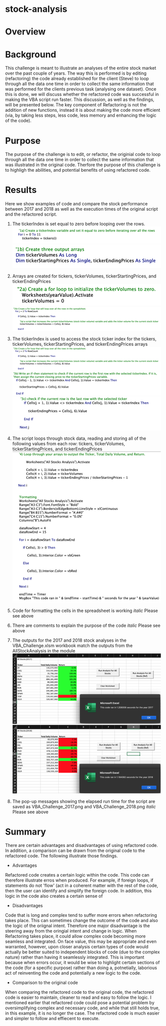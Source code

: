 # stock-analysis

# Overview

# Background
This challenge is meant to illustrate an analyses of the entire stock market over the past couple of years. The way this is performed is by editing (refactoring) the code already established for the client (Steve) to loop through all the data one time in order to collect the same information that was performed for the clients previous task (analysing one dataset). Once this is done, we will discuss whether the refactored code was successful in making the VBA script run faster. This discussion, as well as the findings, will be presented below. The key component of Refactoring is not the addition of new functions, instead it is about making the code more efficient (via, by taking less steps, less code, less memory and enhancing the logic of the code). 

# Purpose
The purpose of the challenge is to edit, or refactor, the originial code to loop through all the data one time in order to collect the same information that was illustrated in the original code. Therfore the purpose of this challenge is to highligh the abilities, and potential benefits of using refactored code.


# Results
Here we show examples of code and compare the stock performance between 2017 and 2018 as well as the execution times of the original script and the refactored script.

1. The tickerIndex is set equal to zero before looping over the rows. 
![](Resources/Step1a.png)
![](Resources/Step1b.png)
2. Arrays are created for tickers, tickerVolumes, tickerStartingPrices, and tickerEndingPrices
![](Resources/Step2a.png)
![](Resources/Step2b_3a.png)
3. The tickerIndex is used to access the stock ticker index for the tickers, tickerVolumes, tickerStartingPrices, and tickerEndingPrices arrays
![](Resources/Step2b_3a.png)
![](Resources/Step3b.png)
![](Resources/Step3c.png)
4. The script loops through stock data, reading and storing all of the following values from each row: tickers, tickerVolumes, tickerStartingPrices, and tickerEndingPrices
![](Resources/Step4.png)

5. Code for formatting the cells in the spreadsheet is working
*italic* Please see above

6. There are comments to explain the purpose of the code
*italic* Please see above

7. The outputs for the 2017 and 2018 stock analyses in the VBA_Challenge.xlsm workbook match the outputs from the AllStockAnalysis in the module
![](Resources/VBA_Challenge_2017.png)
![](Resources/VBA_Challenge_2018.png)

8. The pop-up messages showing the elapsed run time for the script are saved as VBA_Challenge_2017.png and VBA_Challenge_2018.png
*italic* Please see above


# Summary

There are certain advantages and disadvantages of using refactored code. In addition, a comparison can be drawn from the original code to the refactored code. The following illustrate those findings.

- Advantages

Refactored code creates a certain logic within the code. This code can therefore illustrate erros when produced. For example, if foreign loops, if statements do not 'flow' (act in a coherent matter with the rest of the code, then the user can identify and simplify the foreign code.
In addition, this logic in the code also creates a certain sense of 

- Disadvantages

Code that is long and complex tend to suffer more errors when refactoring takes place. This can sometimes change the outcome of the code and also the logic of the oriignal intent. Therefore one major disadvantage is the steering away from the oringial intent and change in logic.
When Refactoring takes place, it could allow complex code becoming more seamless and integrated. On face value, this may be appropriate and even warranted, however, upon closer analysis certain types of code would actually be better suited to independent blocks of code (due to the complex nature) rather than having it seamlessly integrated. This is important because when errors occur, it would be wise to highlight certain sections of the code (for a specific purpose) rather than doing a, potnetially, laborious act of reinventing the code and potentially a new logic to the code.

- Comparison to the original code

When comparing the refactored code to the original code, the refactored code is easier to maintain, cleaner to read and easy to follow the logic. I mentioned earlier that refactored code could pose a potential problem by oversimplifying complex and necessary code, and while that still holds true, in this example, it is no longer the case. The refactored code is much easier and simpler to follow and effiecent to execute. 

